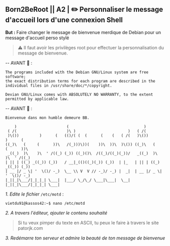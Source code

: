 ## **Born2BeRoot**  || **A2** | :pencil2: Personnaliser le message d'accueil lors d'une connexion Shell

__But :__ Faire changer le message de bienvenue merdique de Debian pour un message d'accueil perso stylé

> ⚠️ Il faut avoir les privilèges root pour effectuer la personnalisation du message de bienvenue.

-- AVANT 🤮 :
```
The programs included with the Debian GNU/Linux system are free software;
the exact distribution terms for each program are described in the individual files in /usr/share/doc/*/copyright.

Devian GNU/Linux comes with ABSOLUTELY NO WARRANTY, to the extent permitted by applicable law.
```

-- AVANT 🤩 :
```
Bienvenue dans mon humble demeure BB.

    )                      (                                 )                     
 ( /(                      )\ )                       )   ( /(                     
 )\())         )      (   (()/( (  (      (    (   ( /(   )\())         )      (   
((_)\   (     (      ))\   /(_)))\))(    ))\  ))\  )\()) ((_)\   (     (      ))\  
 _((_)  )\    )\  ' /((_) (_)) ((_)()\  /((_)/((_)(_))/   _((_)  )\    )\  ' /((_) 
| || | ((_) _((_)) (_))   / __|_(()((_)(_)) (_))  | |_   | || | ((_) _((_)) (_))   
| __ |/ _ \| '  \()/ -_)  \__ \\ V  V // -_)/ -_) |  _|  | __ |/ _ \| '  \()/ -_)  
|_||_|\___/|_|_|_| \___|  |___/ \_/\_/ \___|\___|  \__|  |_||_|\___/|_|_|_| \___|  
```

*1. Edite le fichier* ```/etc/motd``` :
```
vietdu91@kassos42:~$ nano /etc/motd
```

*2. A travers l'éditeur, ajouter le contenu souhaité*

> Si tu veux pimper du texte en ASCII, tu peux le faire à travers le site patorjk.com

*3. Redémarre ton serveur et admire la beauté de ton message de bienvenue*
